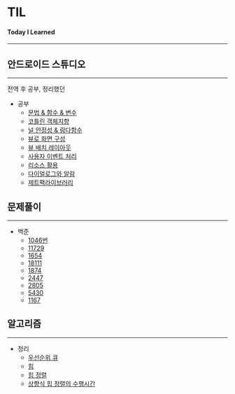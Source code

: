 # TIL
#### Today I Learned
---

## 안드로이드 스튜디오
---
전역 후 공부, 정리했던 
* 공부
  + [문법 & 함수 & 변수](./androidStudio/kotlinGrammar.md)
  + [코틀린 객체지향](./androidStudio/kotlinOOP.md)
  + [널 안정성 & 람다함수](./androidStudio/nullLambda.md)
  + [뷰로 화면 구성](./androidStudio/view.md)
  + [뷰 배치 레이아웃](./androidStudio/viewLayout.md)
  + [사용자 이벤트 처리](./androidStudio/userEvent.md)
  + [리소스 활용](./androidStudio/resource.md)
  + [다이얼로그와 알람](./androidStudio/dialogAlarm.md)
  + [제트팩라이브러리](./androidStudio/jetpack.md)
  
## 문제풀이
---
* 백준
  + [1046번](./백준/1046번.md)
  + [11729](./백준/11729.md)
  + [1654](./백준/1654.md) 
  + [18111](./백준/18111.md)  
  + [1874](./백준/1874.md)  
  + [2447](./백준/2447.md)  
  + [2805](./백준/2805.md)  
  + [5430](./백준/5430.md)  
  + [1167](./백준/1167.md)  
  
  
## 알고리즘
---
* 정리
  + [우선순위 큐](./algorithm/priorityQueue.md)
  + [힙](./algorithm/heap.md)
  + [힙 정렬](./algorithm/heapSort.md)
  + [상향식 힙 정렬의 수행시간](./algorithm/상향식.md)
